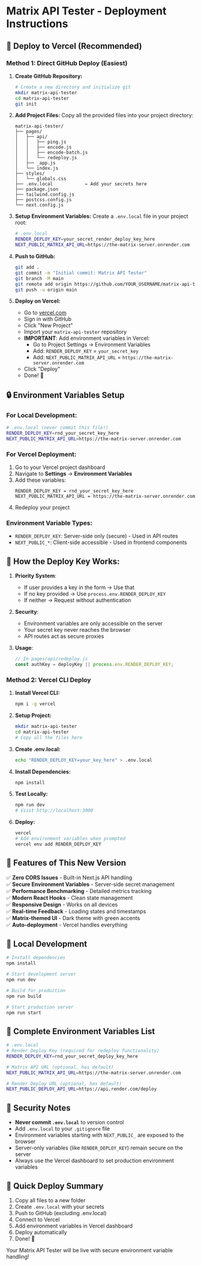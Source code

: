 # Matrix API Tester - Deployment Instructions

## 🚀 Deploy to Vercel (Recommended)

### Method 1: Direct GitHub Deploy (Easiest)

1. **Create GitHub Repository:**
   ```bash
   # Create a new directory and initialize git
   mkdir matrix-api-tester
   cd matrix-api-tester
   git init
   ```

2. **Add Project Files:**
   Copy all the provided files into your project directory:
   ```
   matrix-api-tester/
   ├── pages/
   │   ├── api/
   │   │   ├── ping.js
   │   │   ├── encode.js
   │   │   ├── encode-batch.js
   │   │   └── redeploy.js
   │   ├── _app.js
   │   └── index.js
   ├── styles/
   │   └── globals.css
   ├── .env.local            ← Add your secrets here
   ├── package.json
   ├── tailwind.config.js
   ├── postcss.config.js
   └── next.config.js
   ```

3. **Setup Environment Variables:**
   Create a `.env.local` file in your project root:
   ```bash
   # .env.local
   RENDER_DEPLOY_KEY=your_secret_render_deploy_key_here
   NEXT_PUBLIC_MATRIX_API_URL=https://the-matrix-server.onrender.com
   ```

4. **Push to GitHub:**
   ```bash
   git add .
   git commit -m "Initial commit: Matrix API Tester"
   git branch -M main
   git remote add origin https://github.com/YOUR_USERNAME/matrix-api-tester.git
   git push -u origin main
   ```

5. **Deploy on Vercel:**
   - Go to [vercel.com](https://vercel.com)
   - Sign in with GitHub
   - Click "New Project"
   - Import your `matrix-api-tester` repository
   - **IMPORTANT**: Add environment variables in Vercel:
     - Go to Project Settings → Environment Variables
     - Add: `RENDER_DEPLOY_KEY` = `your_secret_key`
     - Add: `NEXT_PUBLIC_MATRIX_API_URL` = `https://the-matrix-server.onrender.com`
   - Click "Deploy"
   - Done! 🎉

## 🔒 Environment Variables Setup

### **For Local Development:**
```bash
# .env.local (never commit this file!)
RENDER_DEPLOY_KEY=rnd_your_secret_key_here
NEXT_PUBLIC_MATRIX_API_URL=https://the-matrix-server.onrender.com
```

### **For Vercel Deployment:**
1. Go to your Vercel project dashboard
2. Navigate to **Settings** → **Environment Variables**
3. Add these variables:
   ```
   RENDER_DEPLOY_KEY = rnd_your_secret_key_here
   NEXT_PUBLIC_MATRIX_API_URL = https://the-matrix-server.onrender.com
   ```
4. Redeploy your project

### **Environment Variable Types:**
- `RENDER_DEPLOY_KEY`: Server-side only (secure) - Used in API routes
- `NEXT_PUBLIC_*`: Client-side accessible - Used in frontend components

## 🔑 How the Deploy Key Works:

1. **Priority System**: 
   - If user provides a key in the form → Use that
   - If no key provided → Use `process.env.RENDER_DEPLOY_KEY`
   - If neither → Request without authentication

2. **Security**: 
   - Environment variables are only accessible on the server
   - Your secret key never reaches the browser
   - API routes act as secure proxies

3. **Usage**:
   ```javascript
   // In pages/api/redeploy.js
   const authKey = deployKey || process.env.RENDER_DEPLOY_KEY;
   ```

### Method 2: Vercel CLI Deploy

1. **Install Vercel CLI:**
   ```bash
   npm i -g vercel
   ```

2. **Setup Project:**
   ```bash
   mkdir matrix-api-tester
   cd matrix-api-tester
   # Copy all the files here
   ```

3. **Create .env.local:**
   ```bash
   echo "RENDER_DEPLOY_KEY=your_key_here" > .env.local
   ```

4. **Install Dependencies:**
   ```bash
   npm install
   ```

5. **Test Locally:**
   ```bash
   npm run dev
   # Visit http://localhost:3000
   ```

6. **Deploy:**
   ```bash
   vercel
   # Add environment variables when prompted
   vercel env add RENDER_DEPLOY_KEY
   ```

## 🌟 Features of This New Version

✅ **Zero CORS Issues** - Built-in Next.js API handling  
✅ **Secure Environment Variables** - Server-side secret management  
✅ **Performance Benchmarking** - Detailed metrics tracking  
✅ **Modern React Hooks** - Clean state management  
✅ **Responsive Design** - Works on all devices  
✅ **Real-time Feedback** - Loading states and timestamps  
✅ **Matrix-themed UI** - Dark theme with green accents  
✅ **Auto-deployment** - Vercel handles everything  

## 🔧 Local Development

```bash
# Install dependencies
npm install

# Start development server
npm run dev

# Build for production
npm run build

# Start production server
npm run start
```

## 📝 Complete Environment Variables List

```bash
# .env.local
# Render Deploy Key (required for redeploy functionality)
RENDER_DEPLOY_KEY=rnd_your_secret_deploy_key_here

# Matrix API URL (optional, has default)
NEXT_PUBLIC_MATRIX_API_URL=https://the-matrix-server.onrender.com

# Render Deploy URL (optional, has default)
NEXT_PUBLIC_DEPLOY_API_URL=https://api.render.com/deploy
```

## 🚨 Security Notes

- **Never commit `.env.local`** to version control
- Add `.env.local` to your `.gitignore` file
- Environment variables starting with `NEXT_PUBLIC_` are exposed to the browser
- Server-only variables (like `RENDER_DEPLOY_KEY`) remain secure on the server
- Always use the Vercel dashboard to set production environment variables

## 🎯 Quick Deploy Summary

1. Copy all files to a new folder
2. Create `.env.local` with your secrets
3. Push to GitHub (excluding .env.local)
4. Connect to Vercel
5. Add environment variables in Vercel dashboard
6. Deploy automatically
7. Done! 🎉

Your Matrix API Tester will be live with secure environment variable handling!